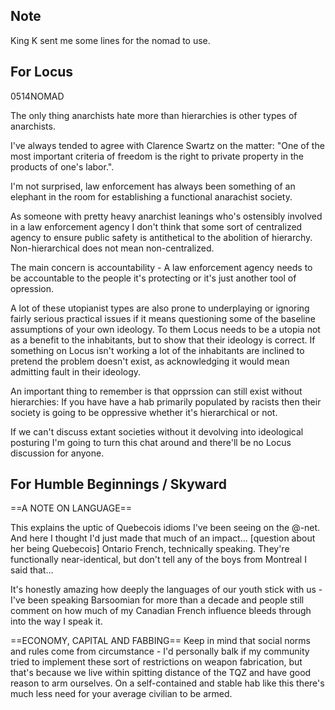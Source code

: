 ## Note

King K sent me some lines for the nomad to use.

## For Locus

0514NOMAD

The only thing anarchists hate more than hierarchies is other types of anarchists.

I've always tended to agree with Clarence Swartz on the matter: "One of the most important criteria of freedom is the right to private property in the products of one's labor.".

I'm not surprised, law enforcement has always been something of an elephant in the room for establishing a functional anarachist society.

As someone with pretty heavy anarchist leanings who's ostensibly involved in a law enforcement agency I don't think that some sort of centralized agency to ensure public safety is antithetical to the abolition of hierarchy. Non-hierarchical does not mean non-centralized.

The main concern is accountability - A law enforcement agency needs to be accountable to the people it's protecting or it's just another tool of opression.

A lot of these utopianist types are also prone to underplaying or ignoring fairly serious practical issues if it means questioning some of the baseline assumptions of your own ideology. To them Locus needs to be a utopia not as a benefit to the inhabitants, but to show that their ideology is correct. If something on Locus isn't working a lot of the inhabitants are inclined to pretend the problem doesn't exist, as acknowledging it would mean admitting fault in their ideology.

An important thing to remember is that opprssion can still exist without hierarchies: If you have have a hab primarily populated by racists then their society is going to be oppressive whether it's hierarchical or not.

If we can't discuss extant societies without it devolving into ideological posturing I'm going to turn this chat around and there'll be no Locus discussion for anyone.

## For Humble Beginnings / Skyward

==A NOTE ON LANGUAGE==

This explains the uptic of Quebecois idioms I've been seeing on the @-net. And here I thought I'd just made that much of an impact...
[question about her being Quebecois]
Ontario French, technically speaking. They're functionally near-identical, but don't tell any of the boys from Montreal I said that...

It's honestly amazing how deeply the languages of our youth stick with us - I've been speaking Barsoomian for more than a decade and people still comment on how much of my  Canadian French influence bleeds through into the way I speak it.

==ECONOMY, CAPITAL AND FABBING==
Keep in mind that social norms and rules come from circumstance - I'd personally balk if my community tried to implement these sort of restrictions on weapon fabrication, but that's because we live within spitting distance of the TQZ and have good reason to arm ourselves. On a self-contained and stable hab like this there's much less need for your average civilian to be armed.